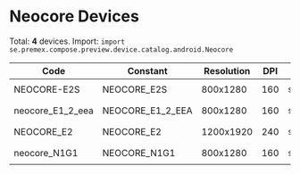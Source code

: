 # Neocore Devices

Total: **4** devices. Import: `import se.premex.compose.preview.device.catalog.android.Neocore`

| Code | Constant | Resolution | DPI | Compose Spec | Preview Usage |
|------|----------|------------|-----|-------------|---------------|
| NEOCORE-E2S | NEOCORE_E2S | 800x1280 | 160 | `spec:width=800px,height=1280px,dpi=160` | `@Preview(device = Neocore.NEOCORE_E2S)` |
| neocore_E1_2_eea | NEOCORE_E1_2_EEA | 800x1280 | 160 | `spec:width=800px,height=1280px,dpi=160` | `@Preview(device = Neocore.NEOCORE_E1_2_EEA)` |
| NEOCORE_E2 | NEOCORE_E2 | 1200x1920 | 240 | `spec:width=1200px,height=1920px,dpi=240` | `@Preview(device = Neocore.NEOCORE_E2)` |
| neocore_N1G1 | NEOCORE_N1G1 | 800x1280 | 160 | `spec:width=800px,height=1280px,dpi=160` | `@Preview(device = Neocore.NEOCORE_N1G1)` |

<!-- Generated automatically. Do not edit manually. -->
